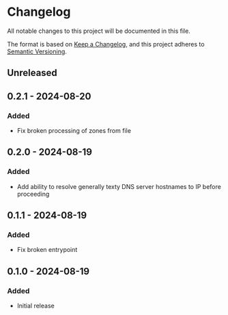 # Changelog
All notable changes to this project will be documented in this file.

The format is based on [Keep a Changelog](https://keepachangelog.com/en/1.0.0/), and this project adheres to [Semantic Versioning](https://semver.org/spec/v2.0.0.html).

## Unreleased

## 0.2.1 - 2024-08-20
### Added
- Fix broken processing of zones from file

## 0.2.0 - 2024-08-19
### Added
- Add ability to resolve generally texty DNS server hostnames to IP before proceeding

## 0.1.1 - 2024-08-19
### Added
- Fix broken entrypoint

## 0.1.0 - 2024-08-19
### Added
- Initial release
